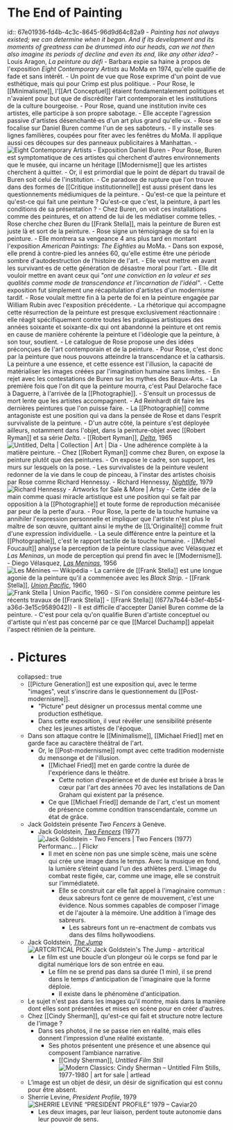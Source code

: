 # The End of Painting
id:: 67e01936-fd4b-4c3c-8645-96d9d64c82a9
	- *Painting has not always existed; we can determine when it began. And if its development and its moments of greatness can be drummed into our heads, can we not then also imagine its periods of decline and even its end, like any other idea?*
		- Louis Aragon, *La peinture au défi*
	- Barbara expie sa haine à propos de l'exposition *Eight Contemporary Artists* au MoMa en 1974, qu'elle qualifie de fade et sans intérêt.
		- Un point de vue que Rose exprime d'un point de vue esthétique, mais qui pour Crimp est plus politique.
			- Pour Rose, le [[Minimalisme]], l'[[Art Conceptuel]] étaient fondamentalement politiques et n'avaient pour but que de discréditer l'art contemporain et les institutions de la culture bourgeoise.
			- Pour Rose, quand une institution invite ces artistes, elle participe à son propre sabotage.
				- Elle accepte l'agression passive d'artistes désenchanté·es d'un art plus grand qu'elle·ux.
		- Rose se focalise sur Daniel Buren comme l'un de ses saboteurs.
			- Il y installe ses lignes familières, coupées pour fiter avec les fenêtres du MoMa. Il applique aussi ces découpes sur des panneaux publicitaires à Manhattan.
				- ![Eight Contemporary Artists - Exposition Daniel Buren](https://danielburen.com/uploads/companies/8/media/10493/1974_newyork_0083_051.jpg)
			- Pour Rose, Buren est symptomatique de ces artistes qui cherchent d'autres environnements que le musée, qui incarne un héritage [[Modernisme]] que les artistes cherchent à quitter.
	- Or, il est primordial que le point de départ du travail de Buren soit celui de l'institution.
		- Ce paradoxe de rupture que l'on trouve dans des formes de [[Critique institutionnelle]] est aussi présent dans les questionnements médiumiques de la peinture.
	- Qu'est-ce que la peinture et qu'est-ce qui fait une peinture ? Qu'est-ce que c'est, la peinture, à part les conditions de sa présentation ?
		- Chez Buren, on voit ces installations comme des peintures, et on attend de lui de les médiatiser comme telles.
			- Rose cherche chez Buren du [[Frank Stella]], mais la peinture de Buren est juste là et sort de la peinture.
	- Rose signe un témoignage de sa foi en la peinture.
		- Elle montrera sa vengeance 4 ans plus tard en montant l'exposition *American Paintings: The Eighties* au MoMa.
			- Dans son exposé, elle prend à contre-pied les années 60, qu'elle estime être une période sombre d'autodestruction de l'histoire de l'art.
				- Elle veut mettre en avant les survivant·es de cette génération de désastre moral pour l'art.
					- Elle dit vouloir mettre en avant ceux qui *"ont une conviction en la valeur et ses qualités comme mode de transcendance et l'incarnation de l'idéal"*.
			- Cette exposition fut simplement une récapitulation d'artistes d'un modernisme tardif.
				- Rose voulait mettre fin à la perte de foi en la peinture engagée par William Rubin avec l'exposition précédente.
					- La rhétorique qui accompagne cette résurrection de la peinture est presque exclusivement réactionnaire : elle réagit spécifiquement contre toutes les pratiques artistiques des années soixante et soixante-dix qui ont abandonné la peinture et ont remis en cause de manière cohérente la peinture et l'idéologie que la peinture, à son tour, soutient.
						- Le catalogue de Rose propose une des idées préconçues de l'art contemporain et de la peinture.
	- Pour Rose, c'est donc par la peinture que nous pouvons atteindre la transcendance et la catharsis. La peinture a une essence, et cette essence est l'illusion, la capacité de matérialiser les images créées par l'imagination humaine sans limites.
		- En rejet avec les contestations de Buren sur les mythes des Beaux-Arts.
	- La première fois que l'on dit que la peinture mourra, c'est Paul Delaroche face à Daguerre, à l'arrivée de la [[Photographie]].
		- S'ensuit un processus de mort lente que les artistes accompagnent.
			- Ad Reinhardt dit faire les dernières peintures que l'on puisse faire.
	- La [[Photographie]] comme antagoniste est une position qui va dans la pensée de Rose et dans l'esprit survivaliste de la peinture.
	- D'un autre côté, la peinture s'est déployée ailleurs, notamment dans l'objet, dans la peinture-objet avec [[Robert Ryman]] et sa série *Delta*.
		- [[Robert Ryman]], [*Delta*](https://www.diaart.org/collection/collection/ryman-robert-untitled-delta-196566-c-2017-010/on-view/on/page/9), 1965  
		  ![Untitled, Delta | Collection | Art | Dia](https://www.diaart.org/media/w1050h700/object/65-022-crop-for-web-8-x-10-untitled-delta-c-1965-66.jpg)
		- Une adhérence complète à la matière peinture.
		- Chez [[Robert Ryman]] comme chez Buren, on expose la peinture plutôt que des peintures.
			- On expose le cadre, son support, les murs sur lesquels on la pose.
		- Les survivalistes de la peinture veulent redonner de la vie dans le coup de pinceau, à l'instar des artistes choisis par Rose comme Richard Hennessy.
			- Richard Hennessy, [*Nightlife*](https://www.artsy.net/artwork/richard-hennessy-nightlife-1), 1979  
			  ![Richard Hennessy - Artworks for Sale & More | Artsy](https://d7hftxdivxxvm.cloudfront.net/?height=505&quality=80&resize_to=fit&src=https%3A%2F%2Fd32dm0rphc51dk.cloudfront.net%2FC4OC9jQ3blkHemGI6gMq7Q%2Flarger.jpg&width=445)
		- Cette idée de la main comme quasi miracle artistique est une position qui se fait par opposition à la [[Photographie]] et toute forme de reproduction mécanisée par peur de la perte d'aura.
			- Pour Rose, la perte de la touche humaine va annihiler l'expression personnelle et impliquer que l'artiste n'est plus le maître de son œuvre, quittant ainsi le mythe de [[L'Originalité]] comme fruit d'une expression individuelle.
		- La seule différence entre la peinture et la [[Photographie]], c'est le rapport tactile de la touche humaine.
	- [[Michel Foucault]] analyse la perception de la peinture classique avec Vélasquez et *Las Meninas*, un mode de perception qui prend fin avec le [[Modernisme]].
		- Diego Vélasquez, [*Las Meninas*](https://fr.wikipedia.org/wiki/Les_M%C3%A9nines), 1956  
		  ![Les Ménines — Wikipédia](https://upload.wikimedia.org/wikipedia/commons/thumb/3/31/Las_Meninas%2C_by_Diego_Vel%C3%A1zquez%2C_from_Prado_in_Google_Earth.jpg/1200px-Las_Meninas%2C_by_Diego_Vel%C3%A1zquez%2C_from_Prado_in_Google_Earth.jpg)
	- La carrière de [[Frank Stella]] est une longue agonie de la peinture qu'il a commencée avec les *Black Strip*.
		- [[Frank Stella]], [*Union Pacific*](https://www.flickr.com/photos/rocor/30749090770), 1960  
		  ![Frank Stella | Union Pacific, 1960](https://live.staticflickr.com/5652/30749090770_83a73c8712_b.jpg)
	- Si l'on considère comme peinture les récents travaux de [[Frank Stella]]
		- [[Frank Stella]] ((677a7b44-b3ef-4b54-a36d-3e15c9589042))
			- Il est difficile d'accepter Daniel Buren comme de la peinture.
			- C'est pour cela qu'on qualifie Buren d'artiste conceptuel ou d'artiste qui n'est pas concerné par ce que [[Marcel Duchamp]] appelait l'aspect rétinien de la peinture.
- # Pictures
  collapsed:: true
	- [[Picture Generation]] est une exposition qui, avec le terme "images", veut s'inscrire dans le questionnement du [[Post-modernisme]].
		- "Picture" peut désigner un processus mental comme une production esthétique.
		- Dans cette exposition, il veut révéler une sensibilité présente chez les jeunes artistes de l'époque.
	- Dans son attaque contre le [[Minimalisme]], [[Michael Fried]] met en garde face au caractère théâtral de l'art.
		- Or, le [[Post-modernisme]] rompt avec cette tradition moderniste du mensonge et de l'illusion.
			- [[Michael Fried]] met en garde contre la durée de l'expérience dans le théâtre.
				- Cette notion d'expérience et de durée est brisée à bras le cœur par l'art des années 70 avec les installations de Dan Graham qui existent par la présence.
			- Ce que [[Michael Fried]] demande de l'art, c'est un moment de présence comme condition transcendantale, comme un état de grâce.
	- Jack Goldstein présente *Two Fencers* à Genève.
		- Jack Goldstein, [*Two Fencers*](https://www.flickr.com/photos/luxmovingimage/8118642325) (1977)  
		  ![Jack Goldstein - Two Fencers | Two Fencers (1977) Performanc… | Flickr](https://live.staticflickr.com/8186/8118642325_b8aa390134_b.jpg)
			- Il met en scène non pas une simple scène, mais une scène qui crée une image dans le temps. Avec la musique en fond, la lumière s’éteint quand l'un des athlètes perd. L'image du combat reste figée, car, comme une image, elle se construit sur l’immédiateté.
				- Elle se construit car elle fait appel à l'imaginaire commun : deux sabreurs font ce genre de mouvement, c'est une évidence. Nous sommes capables de composer l'image et de l'ajouter à la mémoire. Une addition à l’image des sabreurs.
					- Les sabreurs font un re-enactment de combats vus dans des films hollywoodiens.
	- Jack Goldstein, [*The Jump*](https://artcritical.com/cover/jack-goldstein-the-jump/)  
	  ![ARTCRITICAL PICK: Jack Goldstein's The Jump - artcritical](https://artcritical.com/app/uploads/2013/08/01-The-Jump-screenshot-1.jpg)
		- Le film est une boucle d’un plongeur où le corps se fond par le digital numérique lors de son entrée en eau.
			- Le film ne se prend pas dans sa durée (1 min), il se prend dans le temps d'anticipation de l'imaginaire que la forme déploie.
				- Il existe dans le phénomène d'anticipation.
	- Le sujet n'est pas dans les images qu'il montre, mais dans la manière dont elles sont présentées et mises en scène pour en créer d'autres.
	- Chez [[Cindy Sherman]], qu'est-ce qui fait et structure notre lecture de l'image ?
		- Dans ses photos, il ne se passe rien en réalité, mais elles donnent l’impression d’une réalité existante.
			- Ses photos présentent une présence et une absence qui composent l’ambiance narrative.
				- [[Cindy Sherman]], *Untitled Film Still*  
				  ![Modern Classics: Cindy Sherman – Untitled Film Stills, 1977-1980 | art for sale | artlead](https://artlead.net/wp-content/uploads/2021/11/Cindy_Sherman_Untitled_Film_Still_021_1978.jpg)
	- L’image est un objet de désir, un désir de signification qui est connu pour être absent.
	- Sherrie Levine, *President Profile*, 1979  
	  ![SHERRIE LEVINE “PRESIDENT PROFILE” 1979 – Caviar20](https://www.caviar20.com/cdn/shop/products/Caviar20_Sherrie-Levine-President-Profile-1979_01_1400x.jpg?v=1637623489)
		- Les deux images, par leur liaison, perdent toute autonomie dans leur pouvoir de sens.